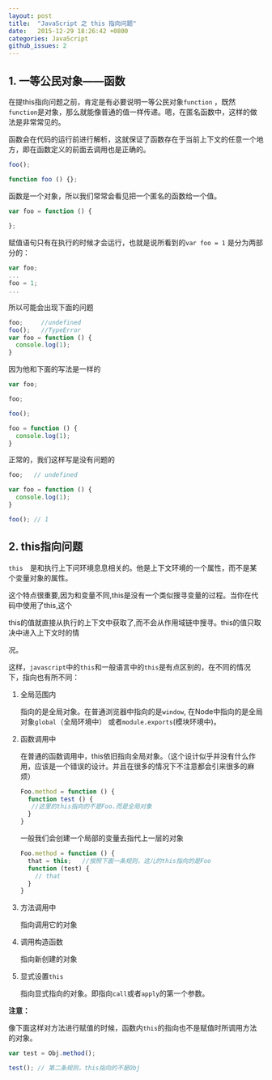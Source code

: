 ```yaml
---
layout: post
title:  "JavaScript 之 this 指向问题"
date:   2015-12-29 18:26:42 +0800
categories: JavaScript
github_issues: 2
---
```


## 1. 一等公民对象——函数

在提this指向问题之前，肯定是有必要说明一等公民对象`function` ，既然`function`是对象，那么就能像普通的值一样传递。嗯，在匿名函数中，这样的做法是非常常见的。

函数会在代码的运行前进行解析，这就保证了函数存在于当前上下文的任意一个地方，即在函数定义的前面去调用也是正确的。

``` javascript
foo();

function foo () {};
```

函数是一个对象，所以我们常常会看见把一个匿名的函数给一个值。

``` javascript
var foo = function () {
  
};
```

赋值语句只有在执行的时候才会运行，也就是说所看到的`var foo = 1` 是分为两部分的：

``` javascript
var foo;
...
foo = 1;
...
```

所以可能会出现下面的问题

``` javascript
foo;     //undefined
foo();   //TypeError
var foo = function () {
  console.log(1);
}
```

因为他和下面的写法是一样的

``` javascript
var foo;

foo;

foo();

foo = function () {
  console.log(1);
}
```

正常的，我们这样写是没有问题的

``` javascript
foo;   // undefined 

var foo = function () {
  console.log(1);
}

foo(); // 1
```

## 2. this指向问题

`this`　是和执行上下问环境息息相关的。他是上下文环境的一个属性，而不是某个变量对象的属性。

这个特点很重要,因为和变量不同,this是没有一个类似搜寻变量的过程。当你在代码中使用了this,这个

this的值就直接从执行的上下文中获取了,而不会从作用域链中搜寻。this的值只取决中进入上下文时的情

况。

这样，`javascript`中的`this`和一般语言中的`this`是有点区别的，在不同的情况下，指向也有所不同：

1. 全局范围内
   
   指向的是全局对象。在普通浏览器中指向的是`window`, 在Node中指向的是全局对象`global`（全局环境中） 或者`module.exports`(模块环境中)。
   
2. 函数调用中
   
   在普通的函数调用中，this依旧指向全局对象。（这个设计似乎并没有什么作用，应该是一个错误的设计。并且在很多的情况下不注意都会引来很多的麻烦）
   
   ``` javascript
   Foo.method = function () {
     function test () {
      //这里的this指向的不是Foo.而是全局对象
     }    
   }
   ```
   
   一般我们会创建一个局部的变量去指代上一层的对象
   
   ``` javascript
   Foo.method = function () {
     that = this;   //按照下面一条规则，这儿的this指向的是Foo
     function (test) {
       // that
     }
   }
   ```
   
3. 方法调用中
   
   指向调用它的对象
   
4. 调用构造函数
   
   指向新创建的对象
   
5. 显式设置`this`
   
   指向显式指向的对象。即指向`call`或者`apply`的第一个参数。

**注意：**

像下面这样对方法进行赋值的时候，函数内`this`的指向也不是赋值时所调用方法的对象。

``` javascript
var test = Obj.method();

test(); // 第二条规则，this指向的不是Obj
```
